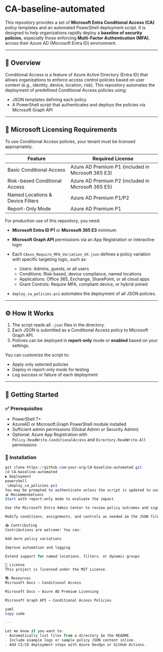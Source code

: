# CA-baseline-automated

This repository provides a set of **Microsoft Entra Conditional Access (CA)** policy templates and an automated PowerShell deployment script. It is designed to help organizations rapidly deploy a **baseline of security policies**, especially those enforcing **Multi-Factor Authentication (MFA)**, across their Azure AD (Microsoft Entra ID) environment.

---

## 📘 Overview

Conditional Access is a feature of Azure Active Directory (Entra ID) that allows organizations to enforce access control policies based on user context (e.g., identity, device, location, risk). This repository automates the deployment of predefined Conditional Access policies using:

- JSON templates defining each policy
- A PowerShell script that authenticates and deploys the policies via Microsoft Graph API

---

## 🧾 Microsoft Licensing Requirements

To use Conditional Access policies, your tenant must be licensed appropriately.

| Feature                       | Required License                                |
|------------------------------|--------------------------------------------------|
| Basic Conditional Access     | Azure AD Premium P1 (included in Microsoft 365 E3) |
| Risk-based Conditional Access| Azure AD Premium P2 (included in Microsoft 365 E5) |
| Named Locations & Device Filters | Azure AD Premium P1/P2                        |
| Report-Only Mode             | Azure AD Premium P1                              |

For production use of this repository, you need:
- **Microsoft Entra ID P1** or **Microsoft 365 E3** minimum
- **Microsoft Graph API** permissions via an App Registration or interactive login

- Each `CAxxx_Require_MFA_Variation_XX.json` defines a policy variation with specific targeting logic, such as:
  - Users: Admins, guests, or all users
  - Conditions: Risk-based, device compliance, named locations
  - Applications: Office 365, Exchange, SharePoint, or all cloud apps
  - Grant Controls: Require MFA, compliant device, or hybrid-joined

- `deploy_ca_policies.ps1` automates the deployment of all JSON policies.

---

## ⚙️ How It Works

1. The script reads all `.json` files in the directory.
2. Each JSON is submitted as a Conditional Access policy to Microsoft Graph API.
3. Policies can be deployed in **report-only** mode or **enabled** based on your settings.

You can customize the script to:
- Apply only selected policies
- Deploy in report-only mode for testing
- Log success or failure of each deployment

---

## 🚀 Getting Started

### ✅ Prerequisites

- PowerShell 7+
- AzureAD or Microsoft.Graph PowerShell module installed
- Sufficient admin permissions (Global Admin or Security Admin)
- Optional: Azure App Registration with `Policy.ReadWrite.ConditionalAccess` and `Directory.ReadWrite.All` permissions

### 🔧 Installation

```powershell
git clone https://github.com/your-org/CA-baseline-automated.git
cd CA-baseline-automated
▶️ Deployment
powershell
.\deploy_ca_policies.ps1
You may be prompted to authenticate unless the script is updated to use App Registration (client secret/certificate).
📊 Recommendations
Start with report-only mode to evaluate the impact.

Use the Microsoft Entra Admin Center to review policy outcomes and sign-in logs.

Modify conditions, assignments, and controls as needed in the JSON files before production deployment.

📥 Contributing
Contributions are welcome! You can:

Add more policy variations

Improve automation and logging

Extend support for named locations, filters, or dynamic groups

📄 License
This project is licensed under the MIT License.

📚 Resources
Microsoft Docs – Conditional Access

Microsoft Docs – Azure AD Premium Licensing

Microsoft Graph API – Conditional Access Policies

yaml
Copy code

---

Let me know if you want to:
- Automatically list files from a directory in the README.
- Include example logs or sample policy JSON content inline.
- Add CI/CD deployment steps with Azure DevOps or GitHub Actions.
